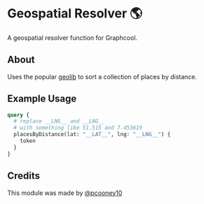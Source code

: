 # Geospatial Resolver  🌎

A geospatial resolver function for Graphcool.

## About

Uses the popular [geolib](https://github.com/manuelbieh/geolib) to sort a collection of places by distance.


## Example Usage

```graphql
query {
  # replace __LNG__ and __LNG__
  # with something like 51.515 and 7.453619
  placesByDistance(lat: "__LAT__", lng: "__LNG__") {
    token
  }
}
```

## Credits

This module was made by [@pcooney10](https://github.com/pcooney10)